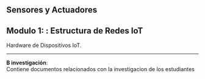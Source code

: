 
## Sensores y Actuadores
## Modulo 1: : Estructura de Redes IoT


Hardware de Dispositivos IoT.

---

**B investigación**:   
 Contiene documentos relacionados con la investigacion de los estudiantes